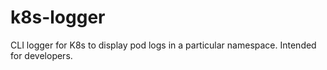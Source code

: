 # k8s-logger
CLI logger for K8s to display pod logs in a particular namespace. Intended for developers.
